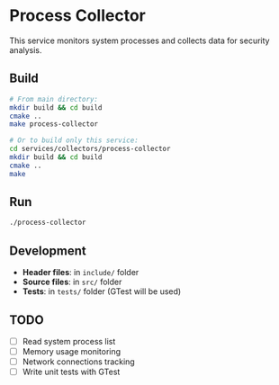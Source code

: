 # Process Collector

This service monitors system processes and collects data for security analysis.

## Build

```bash
# From main directory:
mkdir build && cd build
cmake ..
make process-collector

# Or to build only this service:
cd services/collectors/process-collector
mkdir build && cd build
cmake ..
make
```

## Run

```bash
./process-collector
```

## Development

- **Header files**: in `include/` folder
- **Source files**: in `src/` folder  
- **Tests**: in `tests/` folder (GTest will be used)

## TODO

- [ ] Read system process list
- [ ] Memory usage monitoring
- [ ] Network connections tracking
- [ ] Write unit tests with GTest
